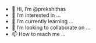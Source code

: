 - 👋 Hi, I’m @prekshithas
- 👀 I’m interested in ...
- 🌱 I’m currently learning ...
- 💞️ I’m looking to collaborate on ...
- 📫 How to reach me ...

<!---
prekshithas/prekshithas is a ✨ special ✨ repository because its `README.md` (this file) appears on your GitHub profile.
You can click the Preview link to take a look at your changes.
--->
